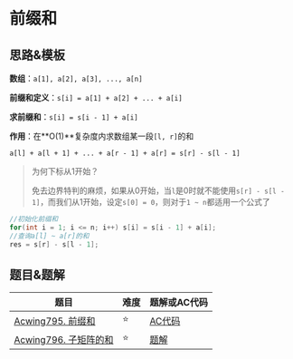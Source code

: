 # 前缀和

## 思路&模板

**数组**：`a[1], a[2], a[3], ..., a[n]`

**前缀和定义**：`s[i] = a[1] + a[2] + ... + a[i]`

**求前缀和**：`s[i] = s[i - 1] + a[i]`

**作用**：在**O(1)**复杂度内求数组某一段`[l, r]`的和

`a[l] + a[l + 1] + ... + a[r - 1] + a[r] = s[r] - s[l - 1]`

> 为何下标从1开始？
>
> 免去边界特判的麻烦，如果从0开始，当`l`是0时就不能使用`s[r] - s[l - 1]`，而我们从1开始，设定`s[0] = 0`，则对于`1 ~ n`都适用一个公式了

```cpp
//初始化前缀和
for(int i = 1; i <= n; i++)	s[i] = s[i - 1] + a[i];
//查询a[l] ~ a[r]的和
res = s[r] - s[l - 1];
```

## 题目&题解

| 题目                                                         | 难度 | 题解或AC代码                                                 |
| ------------------------------------------------------------ | ---- | ------------------------------------------------------------ |
| [Acwing795. 前缀和](https://www.acwing.com/problem/content/797/) | ⭐    | [AC代码](https://github.com/RainGiving/AC/blob/master/Acwing_Basic/code/Acwing795_%E5%89%8D%E7%BC%80%E5%92%8C.cpp) |
| [Acwing796. 子矩阵的和](https://www.acwing.com/problem/content/description/798/) | ⭐    | [题解](https://github.com/RainGiving/AC/blob/master/Acwing_Basic/code/Acwing796_%E5%AD%90%E7%9F%A9%E9%98%B5%E7%9A%84%E5%92%8C.md) |

